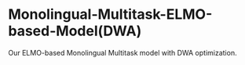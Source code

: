 # Monolingual-Multitask-ELMO-based-Model(DWA)

Our ELMO-based Monolingual Multitask model with DWA optimization. <br>
